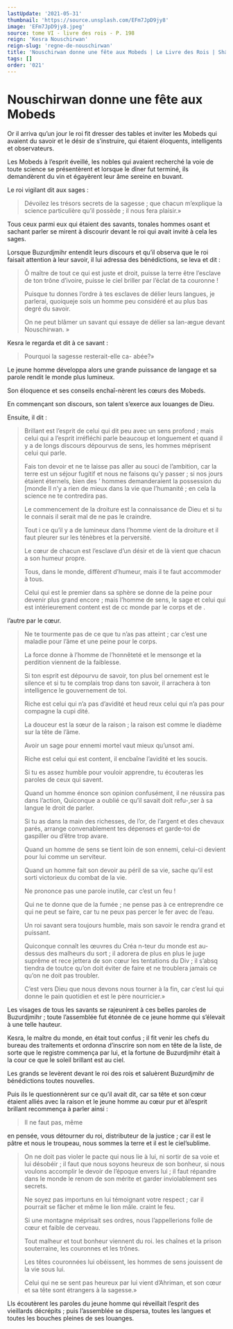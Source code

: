 ```yaml
---
lastUpdate: '2021-05-31'
thumbnail: 'https://source.unsplash.com/EFm7JpD9jy8'
image: 'EFm7JpD9jy8.jpeg'
source: tome VI - livre des rois - P. 198
reign: 'Kesra Nouschirwan'
reign-slug: 'regne-de-nouschirwan'
title: 'Nouschirwan donne une fête aux Mobeds | Le Livre des Rois | Shâhnâmeh'
tags: []
order: '021'
---
```


# Nouschirwan donne une fête aux Mobeds

Or il arriva qu’un jour le roi fit dresser des tables et inviter les Mobeds qui avaient du savoir et le désir de s’instruire, qui étaient éloquents, intelligents et observateurs.

Les Mobeds à l’esprit éveillé, les nobles qui avaient recherché la voie de toute science se présentèrent et lorsque le dîner fut terminé, ils demandèrent du vin et égayèrent leur âme sereine en buvant.

Le roi vigilant dit aux sages :

> Dévoilez les trésors secrets de la sagesse ; que chacun m’explique la science particulière qu’il possède ; il nous fera plaisir.»

Tous ceux parmi eux qui étaient des savants, tonales hommes osant et sachant parler se mirent à discourir devant le roi qui avait invité à cela les sages.

Lorsque Buzurdjmihr entendit leurs discours et qu’il observa que le roi faisait attention à leur savoir, il lui adressa des bénédictions, se leva et dit :

> Ô maître de tout ce qui est juste et droit, puisse la terre être l’esclave de ton trône d’ivoire, puisse le ciel briller par l’éclat de ta couronne !
>
> Puisque tu donnes l’ordre à tes esclaves de délier leurs langues, je parlerai, quoiqueje sois un homme peu considéré et au plus bas degré du savoir.
>
> On ne peut blâmer un savant qui essaye de délier sa lan-ægue devant Nouschirwan. »

Kesra le regarda et dit à ce savant :

> Pourquoi la sagesse resterait-elle ca- abée?»

Le jeune homme développa alors une grande puissance de langage et sa parole rendit le monde plus lumineux.

Son éloquence et ses conseils enchaî-nèrent les cœurs des Mobeds.

En commençant son discours, son talent s’exerce aux louanges de Dieu.

Ensuite, il dit :

> Brillant est l’esprit de celui qui dit peu avec un sens profond ; mais celui qui a l’esprit irréfléchi parle beaucoup et longuement et quand il y a de longs discours dépourvus de sens, les hommes méprisent celui qui parle.
>
> Fais ton devoir et ne te laisse pas aller au souci de l’ambition, car la terre est un séjour fugitif et nous ne faisons qu’y passer ; si nos jours étaient éternels, bien des ’ hommes demanderaient la possession du [monde Il n’y a rien de mieux dans la vie que l’humanité ; en cela la science ne te contredira pas.
>
> Le commencement de la droiture est la connaissance de Dieu et si tu le connais il serait mal de ne pas le craindre.
>
> Tout i ce qu’il y a de lumineux dans l’homme vient de la droiture et il faut pleurer sur les ténèbres et la perversité.
>
> Le cœur de chacun est l’esclave d’un désir et de là vient que chacun a son humeur propre.
>
> Tous, dans le monde, diffèrent d’humeur, mais il te faut accommoder à tous.
>
> Celui qui est le premier dans sa sphère se donne de la peine pour devenir plus grand encore ; mais l’homme de sens, le sage et celui qui est intérieurement content est de cc monde par le corps et de .
>
> 
l’autre par le cœur.
>
> Ne te tourmente pas de ce que tu n’as pas atteint ; car c’est une maladie pour l’âme et une peine pour le corps.
>
> La force donne à l’homme de l’honnêteté et le mensonge et la perdition viennent de la faiblesse.
>
> Si ton esprit est dépourvu de savoir, ton plus bel ornement est le silence et si tu te complais trop dans ton savoir, il arrachera à ton intelligence le gouvernement de toi.
>
> Riche est celui qui n’a pas d’avidité et heud reux celui qui n’a pas pour compagne la cupi dité.
>
> La douceur est la sœur de la raison ; la raison est comme le diadème sur la tête de l’âme.
>
> Avoir un sage pour ennemi mortel vaut mieux qu’unsot ami.
>
> Riche est celui qui est content, il encbaîne l’avidité et les soucis.
>
> Si tu es assez humble pour vouloir apprendre, tu écouteras les paroles de ceux qui savent.
>
> Quand un homme énonce son opinion confusément, il ne réussira pas dans l’action, Quiconque a oublié ce qu’il savait doit refu-,ser à sa langue le droit de parler.
>
> Si tu as dans la main des richesses, de l’or, de l’argent et des chevaux parés, arrange convenablement tes dépenses et garde-toi de gaspiller ou d’être trop avare.
>
> Quand un homme de sens se tient loin de son ennemi, celui-ci devient pour lui comme un serviteur.
>
> Quand un homme fait son devoir au péril de sa vie, sache qu’il est sorti victorieux du combat de la vie.
>
> Ne prononce pas une parole inutile, car c’est un feu !
>
> Qui ne te donne que de la fumée ; ne pense pas à ce entreprendre ce qui ne peut se faire, car tu ne peux pas percer le fer avec de l’eau.
>
> Un roi savant sera toujours humble, mais son savoir le rendra grand et puissant.
>
> Quiconque connaît les œuvres du Créa n-teur du monde est au-dessus des malheurs du sort ; il adorera de plus en plus le juge suprême et rece jettera de son cœur les tentations du Div ; il s’absq tiendra de toutce qu’on doit éviter de faire et ne troublera jamais ce qu’on ne doit pas troubler.
>
> C’est vers Dieu que nous devons nous tourner à la fin, car c’est lui qui donne le pain quotidien et est le père nourricier.»

Les visages de tous les savants se rajeunirent à ces belles paroles de Buzurdjmihr ; toute l’assemblée fut étonnée de ce jeune homme qui s’élevait à une telle hauteur.

Kesra, le maître du monde, en était tout confus ; il fit venir les chefs du bureau des traitements et ordonna d’inscrire son nom en tête de la liste, de sorte que le registre commença par lui, et la fortune de Buzurdjmihr était à la cour ce que le soleil brillant est au ciel.

Les grands se levèrent devant le roi des rois et saluèrent Buzurdjmihr de bénédictions toutes nouvelles.

Puis ils le questionnèrent sur ce qu’il avait dit, car sa tête et son cœur étaient alliés avec la raison et le jeune homme au cœur pur et àl’esprit brillant recommença à parler ainsi :

> Il ne faut pas, même
>
> 
en pensée, vous détourner du roi, distributeur de la justice ; car il est le pâtre et nous le troupeau, nous sommes la terre et il est le ciel’sublime.
>
> On ne doit pas violer le pacte qui nous lie à lui, ni sortir de sa voie et lui désobéir ; il faut que nous soyons heureux de son bonheur, si nous voulons accomplir le devoir de l’époque envers lui ; il faut répandre dans le monde le renom de son mérite et garder inviolablement ses secrets.
>
> Ne soyez pas importuns en lui témoignant votre respect ; car il pourrait se fâcher et même le lion mâle. craint le feu.
>
> Si une montagne méprisait ses ordres, nous l’appellerions folle de cœur et faible de cerveau.
>
> Tout malheur et tout bonheur viennent du roi. les chaînes et la prison souterraine, les couronnes et les trônes.
>
> Les têtes couronnées lui obéissent, les hommes de sens jouissent de la vie sous lui.
>
> Celui qui ne se sent pas heureux par lui vient d’Ahriman, et son cœur et sa tête sont étrangers à la sagesse.»

Lls écoutèrent les paroles du jeune homme qui réveillait l’esprit des vieillards décrépits ; puis l’assemblée se dispersa, toutes les langues et toutes les bouches pleines de ses louanges.
